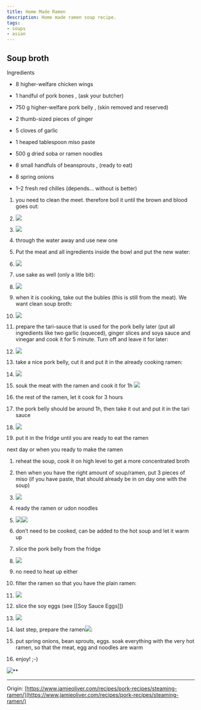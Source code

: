 ```yaml
---
title: Home Made Ramen
description: Home made ramen soup recipe.
tags: 
- soups
- asian
---
```



## Soup broth

Ingredients

-   8 higher-welfare chicken wings
    
-   1 handful of pork bones , (ask your butcher)
    
-   750 g higher-welfare pork belly , (skin removed and reserved)
    
-   2 thumb-sized pieces of ginger
    
-   5 cloves of garlic
    
-   1 heaped tablespoon miso paste
    
-   500 g dried soba or ramen noodles
    
-   8 small handfuls of beansprouts , (ready to eat)
    
-   8 spring onions
    
-   1–2 fresh red chilles (depends… without is better)
    

  

1.  you need to clean the meet. therefore boil it until the brown and blood goes out:
    

1.  ![](https://lh5.googleusercontent.com/SWh6ZsIRqA3XbNAW_-EAYfbdzB6iQZJhHhwBW2PbVm4V5FAPw0yRp5QFlPpJREtccPlriNRQgDnnjOGoyDPY0z27_VAl8VcM48d-F8L2Nz0-R57QCcokZRkPb7YV14NgCHxZTuJa=s0)
    
2.  ![](https://lh6.googleusercontent.com/Jgn6LNjCEQMg9u6uk95lsrI2IcdSWoczZ_B3MNN8Lqfaq42dQjR742KMYkEJj8YKQEXk5z4W7MlSvGI_f6YoPmGL9Z4pSAFYkS5dntzfskNH3UUQtQeJlevnIjAWuXWr0ktOj0CA=s0)
    

3.  through the water away and use new one
    
4.  Put the meat and all ingredients inside the bowl and put the new water:
    

1.  ![](https://lh4.googleusercontent.com/m8mttOtScEdLdCMI1W4g7SC6nVUsSeDYU3HDIY2N4jqiIKri-TyilekmdPvK3Fo8LGMkwP-78sf4obG7MSEzauiiA7O-Wm9MphIkYeW0s4N8VbkWSx2T2ozPxLddSNkswlum9crk=s0)
    
2.  use sake as well (only a litle bit):
    

1.  ![](https://lh3.googleusercontent.com/EcdohqrYQbOMldYfLYYX45yUm5SQAxMBytBJgvinpwdKGRiU35pDjvN3jhyRh_EkkFWvOV1kLYjSIdxamX-5j7519EraN1IvgBxmTIk6zyAxXUFs7biRQOYP1Y2EhidRIOiOGUDE=s0)
    

6.  when it is cooking, take out the bubles (this is still from the meat). We want clean soup broth:
    

1.  ![](https://lh4.googleusercontent.com/VeP97sexRJufDt0avyBLqzgYBErycueRObt0jWaC1HjjBsS70YxDC2KzOQyLLWWuQFjiMBG3lQnnBuVdqdWGxqTghJXqJ_0j-GD8SNkd6ljEU5VDqQohCjxCOZ_Gpp5nz_YdrKlb=s0)
    

8.  prepare the tari-sauce that is used for the pork belly later (put all ingredients like two garlic (squeced), ginger slices and soya sauce and vinegar and cook it for 5 minute. Turn off and leave it for later:
    

1.  ![](https://lh6.googleusercontent.com/P03k-pwEVJpqaWh9-Ig7swckCZqYlOOYp4emHMGmN-1HZupZdWHTDbG_LsPmpYqH8BuOliyHSeop7DGq8a0uGw-pO2wkE6XXZiW5qMfs5zLrIE8OHVQsUPF5fheBjPopuruCnyaN=s0)
    

6.  take a nice pork belly, cut it and put it in the already cooking ramen:
    

1.  ![](https://lh6.googleusercontent.com/RX9aoWnEjpwqQgLs8E9QDu-ZE4vp73mooG59no-Vsul0qKghYNZS7ly1KNFPMX0de9_p-sdrN1CL5qUUfAlk2y9nwb44a1f15AJc7sGkQm_fpY6-Ipt6Z1xHb6a5hX2ZwrEQwnKR=s0)
    
2.  souk the meat with the ramen and cook it for 1h ![](https://lh3.googleusercontent.com/cMHsZjz6jB6hYPlbXPy1g8ShLy5VwnxcmYAEQKCHQN8AWCLJmk0rWBF4hcNdjRmZSkvNjysQJNGR1y0MqO-iVQWIN-nTDpz0tvtIH8__qNyK3IZfOgyTVkwLvLG312O_n_ejVAWF=s0)
    
3.  the rest of the ramen, let it cook for 3 hours
    

8.  the pork belly should be around 1h, then take it out and put it in the tari sauce
    

1.  ![](https://lh4.googleusercontent.com/_72ozEyiodk1zBNwyoO8ajRLIyigKgGCa8zoX4-h_9SGT9i-gyrruTCcCmcTPt0EX7XauqAHhqf1jay9QJc3wkl9PInLL9LeFCMhQkZVXeW9kEB7MzCLRfwDdo8FxoRgcVSdYFv8=s0)
    
2.  put it in the fridge until you are ready to eat the ramen
    

  

next day or when you ready to make the ramen

1.  reheat the soup, cook it on high level to get a more concentrated broth
    
2.  then when you have the right amount of soup/ramen, put 3 pieces of miso (if you have paste, that should already be in on day one with the soup) 
    

1.  ![](https://lh4.googleusercontent.com/s225dSrjzVXYHmUwCRx81O5mx9zAvR5NX1qZlEHibd5j2HD3h6bV0PPd9sFBmiy3aaKoUFPUlwar6mOPYzA3Jog90D55MtUKvSM2rZgUPGKBB-s46dQXjHiu8tr3EUzs2K14Ibf2=s0)
    

4.  ready the ramen or udon noodles
    

1.  ![](https://lh3.googleusercontent.com/LxNEyYqgwPSMnubQkBFmMxKfAbuPj5omzmhEK-x1LLWPGrZp4qt83LGnvJ5MH-Bw5nAFpi2KRzocAZJGvdqaoB30-QcUexGQ146nAFYKMFy0GwxRF8Uil-7-BK31ExCPA6221-LA=s0)![](https://lh5.googleusercontent.com/DUWb7dLyMQYKPfXIgCgWlQ9XqKPsKmIR3LPjm9VRnq_JPy5prm0OnMpNX1LCPUeGV41xqMPytuuzdmSfV1IkRMSde6IU4bLDGbjg4gErvCN5uBU1FtVYLnyMAWBQvtkJfjvRs6SH=s0)
    
2.  don’t need to be cooked, can be added to the hot soup and let it warm up
    

4.  slice the pork belly from the fridge
    

1.  ![](https://lh3.googleusercontent.com/ow8DcfJNz3j9COvNP3i_ghRIhlHpe7ARNj3zBD9eAnpRjL-LsymaXg-OuRUXWPoNgka1UA1Xu3Kh-ImD18w5MKRz1YmE__COkC88M1VqwIL9NI4-V1dptthyJ7AHRzEhLVFb_j6-=s0)
    
2.  no need to heat up either
    

6.  filter the ramen so that you have the plain ramen:
    

1.  ![](https://lh5.googleusercontent.com/V6t7aMDG4zGPIHChrFeBAovk4TVmIDllTd-DDjD7Da9AJ2XbGgXtSC-_4Ug6pIWZsyuRpPwjb8eim16OS_yH5TgzNnvLp7Y3bj0wyNdNGj6YYuxcHsykePapaokAZ9_8AEZya1yO=s0)
    

8.  slice the soy eggs (see [[Soy Sauce Eggs]])
    

1.  ![](https://lh5.googleusercontent.com/aCO4j4vb1thnnMR82YI6KcRv5HVGt7r2SvE-wU1vBQoe5XcAtbrUuwY7ExWzMjjIOpRgMscQJBK4l8Z0bbpftb1R7OdKGgqc36QPZ7e47pmZQtaqWuA9pGEN2ETVlF82wtdC6lrt=s0)
    

10.  last step, prepare the ramen![](https://lh4.googleusercontent.com/qSgzaMN7brPsPg1HeWzZ0USXDOwILOFaMipW4Kpw916ZILiOY85PrxrFiLGR5J0O076CLXtYWsuhIUJpxWyL5JmrLkBNFqYrGUOytuzrKGfSEroI831mUnX2xCeJndZdYAoPTAYM=s0):
    
11.  put spring onions, bean sprouts, eggs. soak everything with the very hot ramen, so that the meat, egg and noodles are warm
    
12.  enjoy! ;-) 
    

![](https://lh5.googleusercontent.com/8svoAbhdKhjmGTCb4lGhgqydjNVGI--bRCJYzD3eaJ-DF7eDu4Uy9hvS_Zyc638WVZt0iFBfqGY6eguZ9aRrWJ7CS6Gyv55Tu82r7Rj8PJ0VbTSjuCVveaAGVBJ1SGzskZyTorBd=s0)**

---

Origin: [https://www.jamieoliver.com/recipes/pork-recipes/steaming-ramen/](https://www.jamieoliver.com/recipes/pork-recipes/steaming-ramen/)





